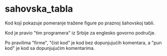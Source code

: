 # sahovska_tabla
Kod koji pokazuje pomeranje tražene figure po praznoj šahovskoj tabli.

Kod je pravio "tim programera" iz Srbije za englesko govorno područje.

Po pravilima "firme", "čist kod" je kod bez dopunjujućih komentara, a "pun kod" je kod sa dopunjujućim komentarima.
